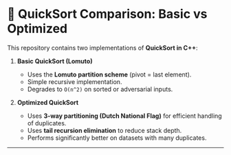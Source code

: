# 🚀 QuickSort Comparison: Basic vs Optimized

This repository contains two implementations of **QuickSort in C++**:

1. **Basic QuickSort (Lomuto)**  
   - Uses the **Lomuto partition scheme** (pivot = last element).  
   - Simple recursive implementation.  
   - Degrades to `O(n^2)` on sorted or adversarial inputs.  

2. **Optimized QuickSort**  
   - Uses **3-way partitioning (Dutch National Flag)** for efficient handling of duplicates.  
   - Uses **tail recursion elimination** to reduce stack depth.  
   - Performs significantly better on datasets with many duplicates.  

---